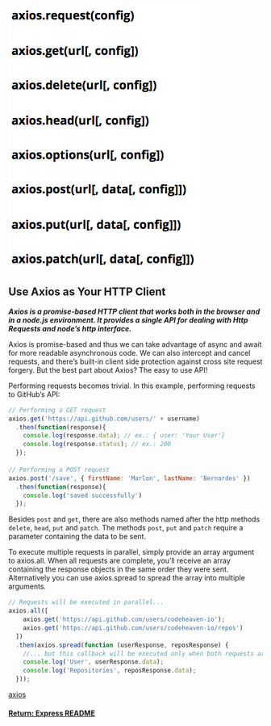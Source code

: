 ![introAxios](../../img/reactAxios.png)
## Use Axios as Your HTTP Client

___Axios is a promise-based HTTP client that works both in the browser and in a node.js environment. It provides a single API for dealing with Http Requests and node’s http interface.___

Axios is promise-based and thus we can take advantage of async and await for more readable asynchronous code. We can also intercept and cancel requests, and there’s built-in client side protection against cross site request forgery. But the best part about Axios? The easy to use API!

Performing requests becomes trivial. In this example, performing requests to GitHub’s API:
```js
// Performing a GET request
axios.get('https://api.github.com/users/' + username)
  .then(function(response){
    console.log(response.data); // ex.: { user: 'Your User'}
    console.log(response.status); // ex.: 200
  });  

// Performing a POST request
axios.post('/save', { firstName: 'Marlon', lastName: 'Bernardes' })
  .then(function(response){
    console.log('saved successfully')
  });
```
Besides `post` and `get`, there are also methods named after the http methods `delete`, `head`, `put` and `patch`. The methods `post`, `put` and `patch` require a parameter containing the data to be sent.

To execute multiple requests in parallel, simply provide an array argument to axios.all. When all requests are complete, you’ll receive an array containing the response objects in the same order they were sent. Alternatively you can use axios.spread to spread the array into multiple arguments.
```js
// Requests will be executed in parallel...
axios.all([
    axios.get('https://api.github.com/users/codeheaven-io');
    axios.get('https://api.github.com/users/codeheaven-io/repos')
  ])
  .then(axios.spread(function (userResponse, reposResponse) {
    //... but this callback will be executed only when both requests are complete.
    console.log('User', userResponse.data);
    console.log('Repositories', reposResponse.data);
  }));
```
[axios](https://github.com/axios/axios)

#### [Return: Express README](../../README.md)
